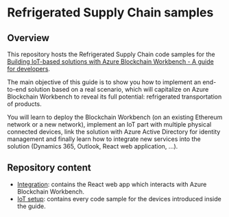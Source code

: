 # Refrigerated Supply Chain samples

## Overview 

This repository hosts the Refrigerated Supply Chain code samples for the [Building IoT-based solutions with Azure Blockchain Workbench - A guide for developers](./Documentation/Building%20IoT-based%20solutions%20with%20Azure%20Blockchain%20Workbench%20-%20A%20guide%20for%20developers.pdf).

The main objective of this guide is to show you how to implement an end-to-end solution based on a real scenario, which will capitalize on Azure Blockchain Workbench to reveal its full potential: refrigerated transportation of products. 

You will learn to deploy the Blockchain Workbench (on an existing Ethereum network or a new network), implement an IoT part with multiple physical connected devices, link the solution with Azure Active Directory for identity management and finally learn how to integrate new services into the solution (Dynamics 365, Outlook, React web application, ...).

## Repository content

- [Integration](./Integration): contains the React web app which interacts with Azure Blockchain Workbench. 
- [IoT setup](./IoT%20setup): contains every code sample for the devices introduced inside the guide.